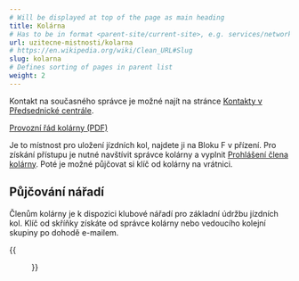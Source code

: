 ```yaml
---
# Will be displayed at top of the page as main heading
title: Kolárna
# Has to be in format <parent-site/current-site>, e.g. services/network (notice missing slash at the beginning)
url: uzitecne-mistnosti/kolarna
# https://en.wikipedia.org/wiki/Clean_URL#Slug
slug: kolarna
# Defines sorting of pages in parent list
weight: 2
---
```


Kontakt na současného správce je možné najít na stránce [Kontakty v Předsednické centrále](https://pod.cvut.cz/kontakty/#p%C5%99edsednick%C3%A1-centr%C3%A1la).

[Provozní řád kolárny (PDF)](https://wiki.pod.cvut.cz/_media/kolej/mistnosti/kolarna_provozni_rad_2021.pdf)

Je to místnost pro uložení jízdních kol, najdete ji na Bloku F v přízení. Pro získání přístupu je nutné navštívit správce kolárny a vyplnit [Prohlášení člena kolárny](https://wiki.pod.cvut.cz/_media/kolej/mistnosti/prohlaseni_clena_kolarny_2021.pdf). Poté je možné půjčovat si klíč od kolárny na vrátnici.

## Půjčování nářadí

Členům kolárny je k dispozici klubové nářadí pro základní údržbu jízdních kol. Klíč od skříňky získáte od správce kolárny nebo vedoucího kolejní skupiny po dohodě e-mailem.

{{<figure src="bike-room.jpg" alt="Bike room">}}
